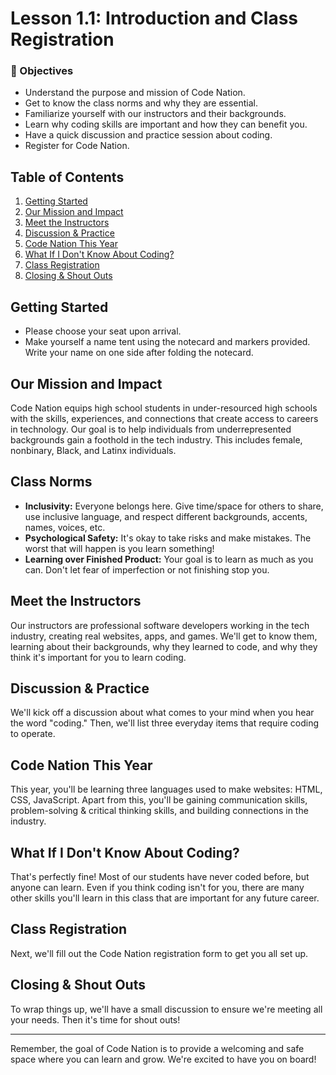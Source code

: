 # Lesson 1.1: Introduction and Class Registration

### 🎯 Objectives
- Understand the purpose and mission of Code Nation.
- Get to know the class norms and why they are essential.
- Familiarize yourself with our instructors and their backgrounds.
- Learn why coding skills are important and how they can benefit you.
- Have a quick discussion and practice session about coding.
- Register for Code Nation.

## Table of Contents

1. [Getting Started](#getting-started)
2. [Our Mission and Impact](#our-mission-and-impact)
3. [Meet the Instructors](#meet-the-instructors)
4. [Discussion & Practice](#discussion-practice)
5. [Code Nation This Year](#code-nation-this-year)
6. [What If I Don't Know About Coding?](#what-if-i-dont-know-about-coding)
7. [Class Registration](#class-registration)
8. [Closing & Shout Outs](#closing-shout-outs)

## Getting Started
- Please choose your seat upon arrival.
- Make yourself a name tent using the notecard and markers provided. Write your name on one side after folding the notecard.

## Our Mission and Impact

Code Nation equips high school students in under-resourced high schools with the skills, experiences, and connections that create access to careers in technology. Our goal is to help individuals from underrepresented backgrounds gain a foothold in the tech industry. This includes female, nonbinary, Black, and Latinx individuals.

## Class Norms

- **Inclusivity:** Everyone belongs here. Give time/space for others to share, use inclusive language, and respect different backgrounds, accents, names, voices, etc.
- **Psychological Safety:** It's okay to take risks and make mistakes. The worst that will happen is you learn something!
- **Learning over Finished Product:** Your goal is to learn as much as you can. Don't let fear of imperfection or not finishing stop you.

## Meet the Instructors

Our instructors are professional software developers working in the tech industry, creating real websites, apps, and games. We'll get to know them, learning about their backgrounds, why they learned to code, and why they think it's important for you to learn coding.

## Discussion & Practice

We'll kick off a discussion about what comes to your mind when you hear the word "coding." Then, we'll list three everyday items that require coding to operate.

## Code Nation This Year

This year, you'll be learning three languages used to make websites: HTML, CSS, JavaScript. Apart from this, you'll be gaining communication skills, problem-solving & critical thinking skills, and building connections in the industry.

## What If I Don't Know About Coding?

That's perfectly fine! Most of our students have never coded before, but anyone can learn. Even if you think coding isn't for you, there are many other skills you'll learn in this class that are important for any future career.

## Class Registration

Next, we'll fill out the Code Nation registration form to get you all set up.

## Closing & Shout Outs

To wrap things up, we'll have a small discussion to ensure we're meeting all your needs. Then it's time for shout outs!

---

Remember, the goal of Code Nation is to provide a welcoming and safe space where you can learn and grow. We're excited to have you on board!
